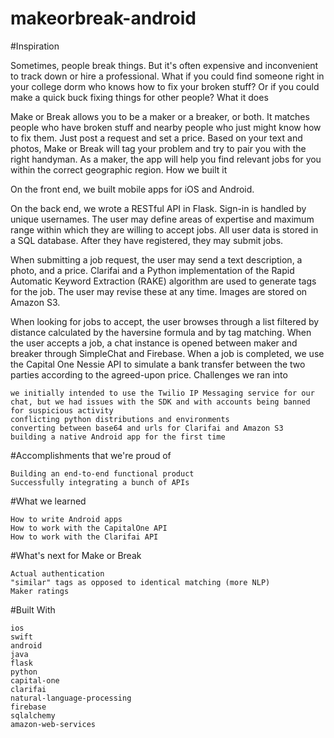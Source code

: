# makeorbreak-android


#Inspiration

Sometimes, people break things. But it's often expensive and inconvenient to track down or hire a professional. What if you could find someone right in your college dorm who knows how to fix your broken stuff? Or if you could make a quick buck fixing things for other people?
What it does

Make or Break allows you to be a maker or a breaker, or both. It matches people who have broken stuff and nearby people who just might know how to fix them. Just post a request and set a price. Based on your text and photos, Make or Break will tag your problem and try to pair you with the right handyman. As a maker, the app will help you find relevant jobs for you within the correct geographic region.
How we built it

On the front end, we built mobile apps for iOS and Android.

On the back end, we wrote a RESTful API in Flask. Sign-in is handled by unique usernames. The user may define areas of expertise and maximum range within which they are willing to accept jobs. All user data is stored in a SQL database. After they have registered, they may submit jobs.

When submitting a job request, the user may send a text description, a photo, and a price. Clarifai and a Python implementation of the Rapid Automatic Keyword Extraction (RAKE) algorithm are used to generate tags for the job. The user may revise these at any time. Images are stored on Amazon S3.

When looking for jobs to accept, the user browses through a list filtered by distance calculated by the haversine formula and by tag matching. When the user accepts a job, a chat instance is opened between maker and breaker through SimpleChat and Firebase. When a job is completed, we use the Capital One Nessie API to simulate a bank transfer between the two parties according to the agreed-upon price.
Challenges we ran into

    we initially intended to use the Twilio IP Messaging service for our chat, but we had issues with the SDK and with accounts being banned for suspicious activity
    conflicting python distributions and environments
    converting between base64 and urls for Clarifai and Amazon S3
    building a native Android app for the first time

#Accomplishments that we're proud of

    Building an end-to-end functional product
    Successfully integrating a bunch of APIs

#What we learned

    How to write Android apps
    How to work with the CapitalOne API
    How to work with the Clarifai API

#What's next for Make or Break

    Actual authentication
    "similar" tags as opposed to identical matching (more NLP)
    Maker ratings

#Built With

    ios
    swift
    android
    java
    flask
    python
    capital-one
    clarifai
    natural-language-processing
    firebase
    sqlalchemy
    amazon-web-services


